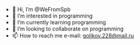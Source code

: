 - 👋 Hi, I’m @WeFromSpb
- 👀 I’m interested in programming
- 🌱 I’m currently learning programming
- 💞️ I’m looking to collaborate on programming
- 📫 How to reach me e-mail: golikov.228@mail.ru

<!---
WeFromSpb/WeFromSpb is a ✨ special ✨ repository because its `README.md` (this file) appears on your GitHub profile.
You can click the Preview link to take a look at your changes.
--->
